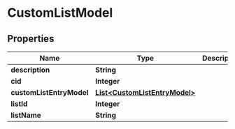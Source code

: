 

# CustomListModel


## Properties

| Name | Type | Description | Notes |
|------------ | ------------- | ------------- | -------------|
|**description** | **String** |  |  [optional] |
|**cid** | **Integer** |  |  [optional] |
|**customListEntryModel** | [**List&lt;CustomListEntryModel&gt;**](CustomListEntryModel.md) |  |  [optional] |
|**listId** | **Integer** |  |  [optional] |
|**listName** | **String** |  |  [optional] |



